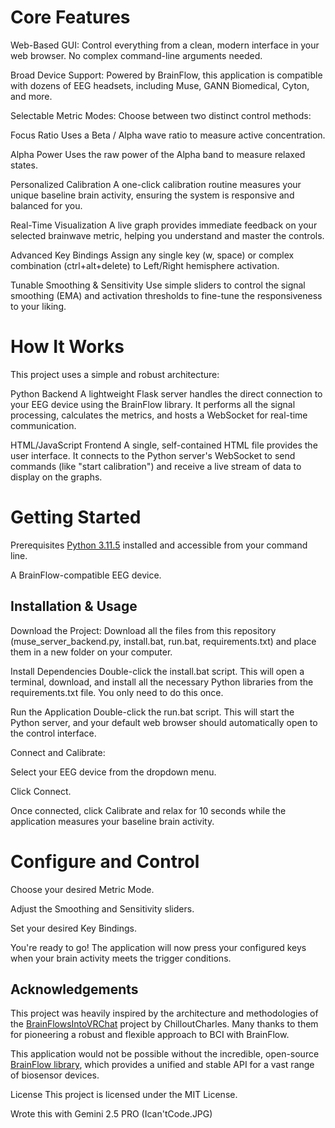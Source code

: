 # Core Features
Web-Based GUI: Control everything from a clean, modern interface in your web browser. No complex command-line arguments needed.

Broad Device Support:
Powered by BrainFlow, this application is compatible with dozens of EEG headsets, including Muse, GANN Biomedical, Cyton, and more.

Selectable Metric Modes:
Choose between two distinct control methods:

Focus Ratio
Uses a Beta / Alpha wave ratio to measure active concentration.

Alpha Power
Uses the raw power of the Alpha band to measure relaxed states.

Personalized Calibration
A one-click calibration routine measures your unique baseline brain activity, ensuring the system is responsive and balanced for you.

Real-Time Visualization
A live graph provides immediate feedback on your selected brainwave metric, helping you understand and master the controls.

Advanced Key Bindings
Assign any single key (w, space) or complex combination (ctrl+alt+delete) to Left/Right hemisphere activation.

Tunable Smoothing & Sensitivity
Use simple sliders to control the signal smoothing (EMA) and activation thresholds to fine-tune the responsiveness to your liking.

# How It Works
This project uses a simple and robust architecture:

Python Backend
A lightweight Flask server handles the direct connection to your EEG device using the BrainFlow library. It performs all the signal processing, calculates the metrics, and hosts a WebSocket for real-time communication.

HTML/JavaScript Frontend
A single, self-contained HTML file provides the user interface. It connects to the Python server's WebSocket to send commands (like "start calibration") and receive a live stream of data to display on the graphs.

# Getting Started
Prerequisites
[Python 3.11.5](https://www.python.org/downloads/release/python-3115/) installed and accessible from your command line.

A BrainFlow-compatible EEG device.





## Installation & Usage
Download the Project: Download all the files from this repository (muse_server_backend.py, install.bat, run.bat, requirements.txt) and place them in a new folder on your computer.

Install Dependencies
Double-click the install.bat script. This will open a terminal, download, and install all the necessary Python libraries from the requirements.txt file. You only need to do this once.

Run the Application
Double-click the run.bat script. This will start the Python server, and your default web browser should automatically open to the control interface.

Connect and Calibrate:

Select your EEG device from the dropdown menu.

Click Connect.

Once connected, click Calibrate and relax for 10 seconds while the application measures your baseline brain activity.

# Configure and Control

Choose your desired Metric Mode.

Adjust the Smoothing and Sensitivity sliders.

Set your desired Key Bindings.

You're ready to go! The application will now press your configured keys when your brain activity meets the trigger conditions.


## Acknowledgements
This project was heavily inspired by the architecture and methodologies of the [BrainFlowsIntoVRChat](https://github.com/ChilloutCharles/BrainFlowsIntoVRChat) project by ChilloutCharles. Many thanks to them for pioneering a robust and flexible approach to BCI with BrainFlow.

This application would not be possible without the incredible, open-source [BrainFlow library](https://brainflow.org/), which provides a unified and stable API for a vast range of biosensor devices.

License
This project is licensed under the MIT License.

Wrote this with Gemini 2.5 PRO (Ican'tCode.JPG)

